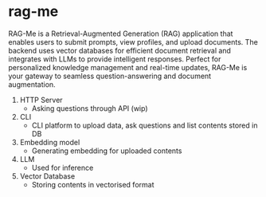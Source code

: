 # rag-me

RAG-Me is a Retrieval-Augmented Generation (RAG) application that enables users to submit prompts, view profiles, and upload documents. The backend uses vector databases for efficient document retrieval and integrates with LLMs to provide intelligent responses. Perfect for personalized knowledge management and real-time updates, RAG-Me is your gateway to seamless question-answering and document augmentation.


1. HTTP Server
   - Asking questions through API (wip)
2. CLI
   - CLI platform to upload data, ask questions and list contents stored in DB
3. Embedding model
   - Generating embedding for uploaded contents
4. LLM 
   - Used for inference
5. Vector Database
   - Storing contents in vectorised format







